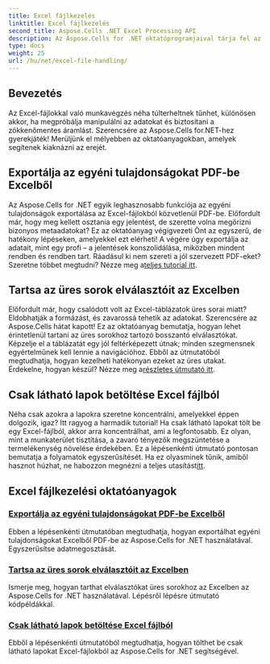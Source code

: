 ```yaml
---
title: Excel fájlkezelés
linktitle: Excel fájlkezelés
second_title: Aspose.Cells .NET Excel Processing API
description: Az Aspose.Cells for .NET oktatóprogramjaival tárja fel az Excelben rejlő lehetőségeket. Exportálhatja a tulajdonságokat, kezelheti az üres sorokat, és egyszerűen betöltheti a látható lapokat.
type: docs
weight: 25
url: /hu/net/excel-file-handling/
---
```

## Bevezetés

Az Excel-fájlokkal való munkavégzés néha túlterheltnek tűnhet, különösen akkor, ha megpróbálja manipulálni az adatokat és biztosítani a zökkenőmentes áramlást. Szerencsére az Aspose.Cells for.NET-hez gyerekjáték! Merüljünk el mélyebben az oktatóanyagokban, amelyek segítenek kiaknázni az erejét.

## Exportálja az egyéni tulajdonságokat PDF-be Excelből

Az Aspose.Cells for .NET egyik leghasznosabb funkciója az egyéni tulajdonságok exportálása az Excel-fájlokból közvetlenül PDF-be. Előfordult már, hogy meg kellett osztania egy jelentést, de szerette volna megőrizni bizonyos metaadatokat? Ez az oktatóanyag végigvezeti Önt az egyszerű, de hatékony lépéseken, amelyekkel ezt elérheti! A végére úgy exportálja az adatait, mint egy profi – a jelentések konszolidálása, miközben mindent rendben és rendben tart. Ráadásul ki nem szereti a jól szervezett PDF-eket? Szeretne többet megtudni? Nézze meg a[teljes tutorial itt](./export-custom-properties-to-pdf/).

## Tartsa az üres sorok elválasztóit az Excelben

Előfordult már, hogy csalódott volt az Excel-táblázatok üres sorai miatt? Eldobhatják a formázást, és zavarossá tehetik az adatokat. Szerencsére az Aspose.Cells hátat kapott! Ez az oktatóanyag bemutatja, hogyan lehet érintetlenül tartani az üres sorokhoz tartozó bosszantó elválasztókat. Képzelje el a táblázatát egy jól feltérképezett útnak; minden szegmensnek egyértelműnek kell lennie a navigációhoz. Ebből az útmutatóból megtudhatja, hogyan kezelheti hatékonyan ezeket az üres utakat. Érdekelne, hogyan készül? Nézze meg a[részletes útmutató itt](./keep-separators-for-blank-rows/).

## Csak látható lapok betöltése Excel fájlból

Néha csak azokra a lapokra szeretne koncentrálni, amelyekkel éppen dolgozik, igaz? Itt ragyog a harmadik tutorial! Ha csak látható lapokat tölt be egy Excel-fájlból, akkor arra koncentrálhat, ami a legfontosabb. Ez olyan, mint a munkaterület tisztítása, a zavaró tényezők megszüntetése a termelékenység növelése érdekében. Ez a lépésenkénti útmutató pontosan bemutatja a folyamatok egyszerűsítését. Ha ez olyasminek tűnik, amiből hasznot húzhat, ne habozzon megnézni a teljes utasítást[itt](./load-visible-sheets-only/).

## Excel fájlkezelési oktatóanyagok
### [Exportálja az egyéni tulajdonságokat PDF-be Excelből](./export-custom-properties-to-pdf/)
Ebben a lépésenkénti útmutatóban megtudhatja, hogyan exportálhat egyéni tulajdonságokat Excelből PDF-be az Aspose.Cells for .NET használatával. Egyszerűsítse adatmegosztását.
### [Tartsa az üres sorok elválasztóit az Excelben](./keep-separators-for-blank-rows/)
Ismerje meg, hogyan tarthat elválasztókat üres sorokhoz az Excelben az Aspose.Cells for .NET használatával. Lépésről lépésre útmutató kódpéldákkal.
### [Csak látható lapok betöltése Excel fájlból](./load-visible-sheets-only/)
Ebből a lépésenkénti útmutatóból megtudhatja, hogyan tölthet be csak látható lapokat Excel-fájlokból az Aspose.Cells for .NET segítségével.